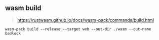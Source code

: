 ## wasm build

> https://rustwasm.github.io/docs/wasm-pack/commands/build.html

`wasm-pack build --release --target web --out-dir ./wasm --out-name badlock`